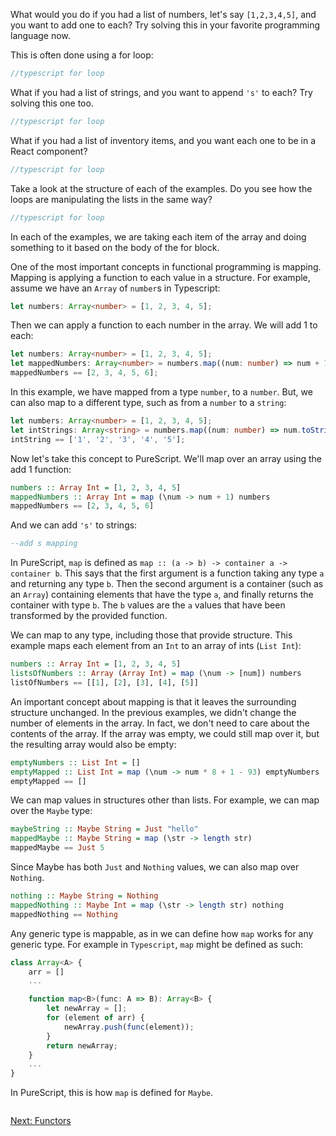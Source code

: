 What would you do if you had a list of numbers, let's say `[1,2,3,4,5]`, and you want to add one to each? Try solving this in your favorite programming language now.

This is often done using a for loop:
```typescript
//typescript for loop
```

What if you had a list of strings, and you want to append `'s'` to each? Try solving this one too.
```typescript
//typescript for loop
```

What if you had a list of inventory items, and you want each one to be in a React component?
```typescript
//typescript for loop
```

Take a look at the structure of each of the examples. Do you see how the loops are manipulating the lists in the same way?
```typescript
//typescript for loop
```

In each of the examples, we are taking each item of the array and doing something to it based on the body of the for block.

One of the most important concepts in functional programming is mapping. Mapping is applying a function to each value in a structure. For example, assume we have an `Array` of `number`s in Typescript:

```typescript
let numbers: Array<number> = [1, 2, 3, 4, 5];
```

Then we can apply a function to each number in the array. We will add 1 to each:

```typescript
let numbers: Array<number> = [1, 2, 3, 4, 5];
let mappedNumbers: Array<number> = numbers.map((num: number) => num + 1);
mappedNumbers == [2, 3, 4, 5, 6];
```

In this example, we have mapped from a type `number`, to a `number`. But, we can also map to a different type, such as from a `number` to a `string`:

```typescript
let numbers: Array<number> = [1, 2, 3, 4, 5];
let intStrings: Array<string> = numbers.map((num: number) => num.toString());
intString == ['1', '2', '3', '4', '5'];
```

Now let's take this concept to PureScript.
We'll map over an array using the add 1 function:
```purescript
numbers :: Array Int = [1, 2, 3, 4, 5]
mappedNumbers :: Array Int = map (\num -> num + 1) numbers
mappedNumbers == [2, 3, 4, 5, 6]
```

And we can add `'s'` to strings:
```purescript
--add s mapping
```

In PureScript, `map` is defined as `map :: (a -> b) -> container a -> container b`. This says that the first argument is a function taking any type `a` and returning any type `b`. Then the second argument is a container (such as an `Array`) containing elements that have the type `a`, and finally returns the container with type `b`. The `b` values are the `a` values that have been transformed by the provided function.

We can map to any type, including those that provide structure. This example maps each element from an `Int` to an array of ints (`List Int`):
```purescript
numbers :: Array Int = [1, 2, 3, 4, 5]
listsOfNumbers :: Array (Array Int) = map (\num -> [num]) numbers
listOfNumbers == [[1], [2], [3], [4], [5]]
```

An important concept about mapping is that it leaves the surrounding structure unchanged. In the previous examples, we didn't change the number of elements in the array. In fact, we don't need to care about the contents of the array. If the array was empty, we could still map over it, but the resulting array would also be empty:

```purescript
emptyNumbers :: List Int = []
emptyMapped :: List Int = map (\num -> num * 8 + 1 - 93) emptyNumbers
emptyMapped == []
```

We can map values in structures other than lists. For example, we can map over the `Maybe` type:
```purescript
maybeString :: Maybe String = Just "hello"
mappedMaybe :: Maybe String = map (\str -> length str)
mappedMaybe == Just 5
```

Since Maybe has both `Just` and `Nothing` values, we can also map over `Nothing`.
```purescript
nothing :: Maybe String = Nothing
mappedNothing :: Maybe Int = map (\str -> length str) nothing
mappedNothing == Nothing
```

Any generic type is mappable, as in we can define how `map` works for any generic type. For example in `Typescript`, `map` might be defined as such:
```typescript
class Array<A> {
    arr = []
    ...

    function map<B>(func: A => B): Array<B> {
        let newArray = [];
        for (element of arr) {
            newArray.push(func(element));
        }
        return newArray;
    }
    ...
}
```

In PureScript, this is how `map` is defined for `Maybe`.
```purescript
```

[Next: Functors](./functor.md)